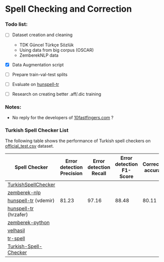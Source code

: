 # Spell Checking and Correction

### Todo list:

- [ ] Dataset creation and cleaning  
  - TDK Güncel Türkçe Sözlük
  - Using data from big corpus (OSCAR)
  - ZemberekNLP data
- [x] Data Augmentation script
- [ ] Prepare train-val-test splits
- [ ] Evaluate on [hunspell-tr](https://github.com/vdemir/hunspell-tr)
- [ ] Research on creating better .aff/.dic training


### Notes:
- No reply for the developers of [10fastfingers.com](https://10fastfingers.com/typing-test/turkish) ?

### Turkish Spell Checker List

The following table shows the performance of Turkish spell checkers on [official_test.csv](data/official_test.csv) dataset.


| Spell Checker | Error detection Precision | Error detection Recall | Error detection F1-Score | Correction accuracy | Speed (words per sec) |
| --- | --- | --- | --- | --- | --- |
| [TurkishSpellChecker](https://github.com/StarlangSoftware/TurkishSpellChecker-Py)                       |   |   |   |   |   |
| [zemberek-nlp](https://github.com/ahmetaa/zemberek-nlp)                                                 |   |   |   |   |   |
| [hunspell-tr](https://github.com/vdemir/hunspell-tr)  (vdemir)                                          | 81.23 | 97.16 | 88.48 | 80.11 | 632.92 |
| [hunspell-tr](https://github.com/hrzafer/hunspell-tr) (hrzafer)                                         |   |   |   |   |   |
| [zemberek-python](https://github.com/Loodos/zemberek-python)                                            |   |   |   |   |   |
| [velhasil](https://github.com/MiniVelhasil/velhasil)                                                    |   |   |   |   |   |
| [tr-spell](https://code.google.com/archive/p/tr-spell/)                                                 |   |   |   |   |   |
| [Turkish-Spell-Checker](https://github.com/tarekwelaya/Turkish-Spell-Checker)                           |   |   |   |   |   |  

